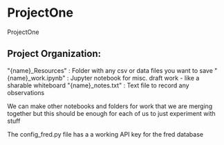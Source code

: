 # ProjectOne
ProjectOne

## Project Organization:
"{name}_Resources" : Folder with any csv or data files you want to save
"{name}_work.ipynb" : Jupyter notebook for misc. draft work - like a sharable whiteboard
"{name}_notes.txt" : Text file to record any observations 

We can make other notebooks and folders for work that we are merging together but this should be enough for each of us to just experiment with stuff

The config_fred.py file has a a working API key for the fred database